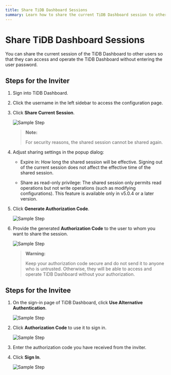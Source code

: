 ```yaml
---
title: Share TiDB Dashboard Sessions
summary: Learn how to share the current TiDB Dashboard session to other users.
---
```


# Share TiDB Dashboard Sessions

You can share the current session of the TiDB Dashboard to other users so that they can access and operate the TiDB Dashboard without entering the user password.

## Steps for the Inviter

1. Sign into TiDB Dashboard.

2. Click the username in the left sidebar to access the configuration page.

3. Click **Share Current Session**.

    ![Sample Step](https://docs-download.pingcap.com/media/images/docs/dashboard/dashboard-session-share-settings-1.png)

   > **Note:**
   >
   > For security reasons, the shared session cannot be shared again.

4. Adjust sharing settings in the popup dialog:

   - Expire in: How long the shared session will be effective. Signing out of the current session does not affect the effective time of the shared session.

   - Share as read-only privilege: The shared session only permits read operations but not write operations (such as modifying configurations). This feature is available only in v5.0.4 or a later version.

5. Click **Generate Authorization Code**.

   ![Sample Step](https://docs-download.pingcap.com/media/images/docs/dashboard/dashboard-session-share-settings-2.png)

6. Provide the generated **Authorization Code** to the user to whom you want to share the session.

   ![Sample Step](https://docs-download.pingcap.com/media/images/docs/dashboard/dashboard-session-share-settings-3.png)

   > **Warning:**
   >
   > Keep your authorization code secure and do not send it to anyone who is untrusted. Otherwise, they will be able to access and operate TiDB Dashboard without your authorization.

## Steps for the Invitee

1. On the sign-in page of TiDB Dashboard, click **Use Alternative Authentication**.

   ![Sample Step](https://docs-download.pingcap.com/media/images/docs/dashboard/dashboard-session-share-signin-1.png)

2. Click **Authorization Code** to use it to sign in.

   ![Sample Step](https://docs-download.pingcap.com/media/images/docs/dashboard/dashboard-session-share-signin-2.png)

3. Enter the authorization code you have received from the inviter.

4. Click **Sign In**.

   ![Sample Step](https://docs-download.pingcap.com/media/images/docs/dashboard/dashboard-session-share-signin-3.png)
